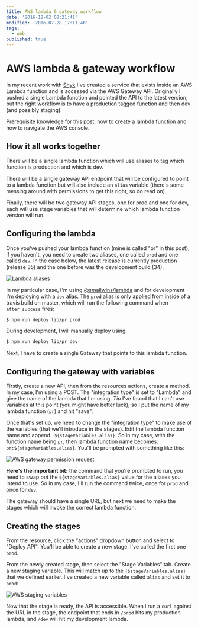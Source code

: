 ```yaml
---
title: AWS lambda & gateway workflow
date: '2016-12-02 08:21:41'
modified: '2016-07-28 17:11:46'
tags:
  - web
published: true
---
```

# AWS lambda & gateway workflow

In my recent work with [Snyk](https://snyk.io) I've created a service that exists inside an AWS Lambda function and is accessed via the AWS Gateway API. Originally I pushed a single Lambda function and pointed the API to the latest version, but the right workflow is to have a production tagged function and then dev (and possibly staging).

<!--more-->

Prerequisite knowledge for this post: how to create a lambda function and how to navigate the AWS console.

## How it all works together

There will be a single lambda function which will use aliases to tag which function is production and which is dev.

There will be a single gateway API endpoint that will be configured to point to a lambda function but will also include an `alias` variable (there's some messing around with permissions to get this right, so do read on).

Finally, there will be two gateway API stages, one for prod and one for dev, each will use stage variables that will determine which lambda function version will run.

## Configuring the lambda

Once you've pushed your lambda function (mine is called "pr" in this post), if you haven't, you need to create two aliases, one called `prod` and one called `dev`. In the case below, the latest release is currently production (release 35) and the one before was the development build (34).

![Lambda aliases](/images/aws-lambda-alias.png)

In my particular case, I'm using [@smallwins/lambda](https://github.com/smallwins/lambda/) and for development I'm deploying with a `dev` alias. The `prod` alias is only applied from inside of a travis build on master, which will run the following command when `after_success` fires:

```bash
$ npm run deploy lib/pr prod
```

During development, I will manually deploy using:

```bash
$ npm run deploy lib/pr dev
```

Next, I have to create a single Gateway that points to this lambda function.

## Configuring the gateway with variables

Firstly, create a new API, then from the resources actions, create a method. In my case, I'm using a POST. The "integration type" is set to "Lambda" and give the name of the lambda that I'm using. *Tip* I've found that I can't use variables at this point (you might have better luck), so I put the name of my lambda function (`pr`) and hit "save".

Once that's set up, we need to change the "integration type" to make use of the variables (that we'll introduce in the stages). Edit the lambda function name and append `:${stageVariables.alias}`. So in my case, with the function name being `pr`, then lambda function name becomes: `pr:${stageVariables.alias}`. You'll be prompted with something like this:

![AWS gateway permission request](/images/aws-gateway-var-permission.png)

**Here's the important bit:** the command that you're prompted to run, you need to swap *out* the `${stageVariables.alias}` value for the aliases you intend to use. So in my case, I'll run the command twice, once for `prod` and once for `dev`.

The gateway should have a single URL, but next we need to make the stages which will invoke the correct lambda function.

## Creating the stages

From the resource, click the "actions" dropdown button and select to "Deploy API". You'll be able to create a new stage. I've called the first one `prod`.

From the newly created stage, then select the "Stage Variables" tab. Create a new staging variable. This will match up to the `{$stageVariables.alias}` that we defined earlier. I've created a new variable called `alias` and set it to `prod`:

![AWS staging variables](/images/aws-stage.png)

Now that the stage is ready, the API is accessible. When I run a `curl` against the URL in the stage, the endpoint that ends in `/prod` hits my production lambda, and `/dev` will hit my development lambda.
